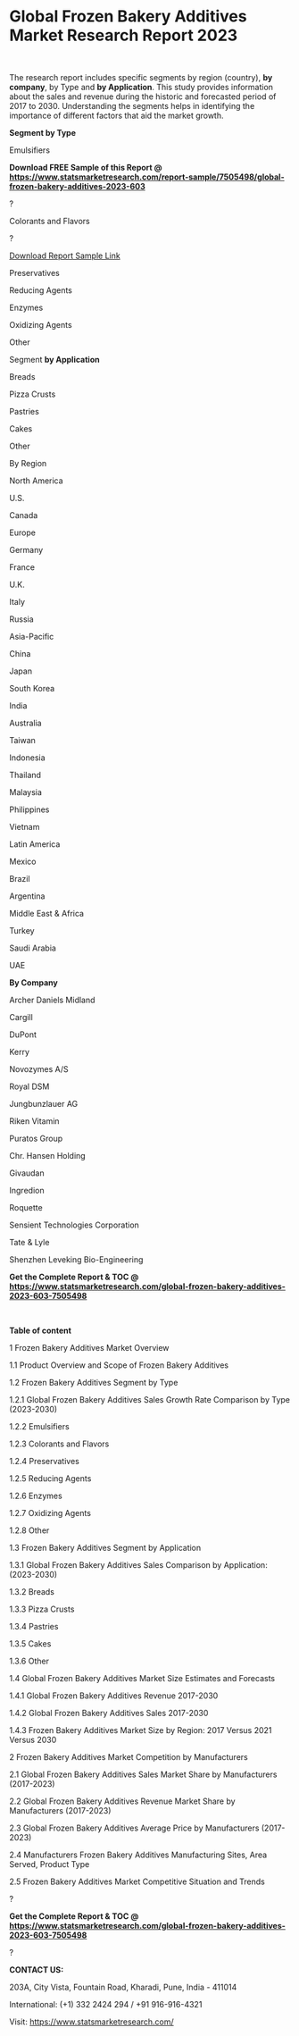 <h1>Global Frozen Bakery Additives Market Research Report 2023</h1><br/><p>The research report includes specific segments by region (country), <strong>by company</strong>, by Type and <strong>by Application</strong>. This study provides information about the sales and revenue during the historic and forecasted period of 2017 to 2030. Understanding the segments helps in identifying the importance of different factors that aid the market growth.</p>
 
 
 
 <p><strong>Segment by Type</strong></p>
 
 
 
 <p>Emulsifiers</p>
 
 
 
 <div><b>Download FREE Sample of this Report @ <a href="https://www.statsmarketresearch.com/download-free-sample/7505498/global-frozen-bakery-additives-2023-603">https://www.statsmarketresearch.com/report-sample/7505498/global-frozen-bakery-additives-2023-603</a></b></div>
 
 
 
 <p>? </p>
 
 
 
 <p>Colorants and Flavors</p>
 
 
 
 <p>? </p>
 
 
 
 <p><a href="https://www.statsmarketresearch.com/download-free-sample/7505498/global-frozen-bakery-additives-2023-603">Download Report Sample Link</a></p>
 
 
 
 <p>Preservatives</p>
 
 
 
 <p>Reducing Agents</p>
 
 
 
 <p>Enzymes</p>
 
 
 
 <p>Oxidizing Agents</p>
 
 
 
 <p>Other</p>
 
 
 
 <p>Segment <strong>by Application</strong></p>
 
 
 
 <p>Breads</p>
 
 
 
 <p>Pizza Crusts</p>
 
 
 
 <p>Pastries</p>
 
 
 
 <p>Cakes</p>
 
 
 
 <p>Other</p>
 
 
 
 <p>By Region</p>
 
 
 
 <p>North America</p>
 
 
 
 <p>U.S.</p>
 
 
 
 <p>Canada</p>
 
 
 
 <p>Europe</p>
 
 
 
 <p>Germany</p>
 
 
 
 <p>France</p>
 
 
 
 <p>U.K.</p>
 
 
 
 <p>Italy</p>
 
 
 
 <p>Russia</p>
 
 
 
 <p>Asia-Pacific</p>
 
 
 
 <p>China</p>
 
 
 
 <p>Japan</p>
 
 
 
 <p>South Korea</p>
 
 
 
 <p>India</p>
 
 
 
 <p>Australia</p>
 
 
 
 <p>Taiwan</p>
 
 
 
 <p>Indonesia</p>
 
 
 
 <p>Thailand</p>
 
 
 
 <p>Malaysia</p>
 
 
 
 <p>Philippines</p>
 
 
 
 <p>Vietnam</p>
 
 
 
 <p>Latin America</p>
 
 
 
 <p>Mexico</p>
 
 
 
 <p>Brazil</p>
 
 
 
 <p>Argentina</p>
 
 
 
 <p>Middle East & Africa</p>
 
 
 
 <p>Turkey</p>
 
 
 
 <p>Saudi Arabia</p>
 
 
 
 <p>UAE</p>
 
 
 
 <p><strong>By Company</strong></p>
 
 
 
 <p>Archer Daniels Midland</p>
 
 
 
 <p>Cargill</p>
 
 
 
 <p>DuPont</p>
 
 
 
 <p>Kerry</p>
 
 
 
 <p>Novozymes A/S</p>
 
 
 
 <p>Royal DSM</p>
 
 
 
 <p>Jungbunzlauer AG</p>
 
 
 
 <p>Riken Vitamin</p>
 
 
 
 <p>Puratos Group</p>
 
 
 
 <p>Chr. Hansen Holding</p>
 
 
 
 <p>Givaudan</p>
 
 
 
 <p>Ingredion</p>
 
 
 
 <p>Roquette</p>
 
 
 
 <p>Sensient Technologies Corporation</p>
 
 
 
 <p>Tate & Lyle</p>
 
 
 
 <p>Shenzhen Leveking Bio-Engineering</p>
 
 
 
 <div><b>Get the Complete Report & TOC @ <a href="https://www.statsmarketresearch.com/global-frozen-bakery-additives-2023-603-7505498">https://www.statsmarketresearch.com/global-frozen-bakery-additives-2023-603-7505498</a></b></div>
 
 
 
 <p><br />
 
 <b>Table of content</b></p>
 
 
 
 <p>1 Frozen Bakery Additives Market Overview<br />
 
 1.1 Product Overview and Scope of Frozen Bakery Additives<br />
 
 1.2 Frozen Bakery Additives Segment by Type<br />
 
 1.2.1 Global Frozen Bakery Additives Sales Growth Rate Comparison by Type (2023-2030)<br />
 
 1.2.2 Emulsifiers<br />
 
 1.2.3 Colorants and Flavors<br />
 
 1.2.4 Preservatives<br />
 
 1.2.5 Reducing Agents<br />
 
 1.2.6 Enzymes<br />
 
 1.2.7 Oxidizing Agents<br />
 
 1.2.8 Other<br />
 
 1.3 Frozen Bakery Additives Segment by Application<br />
 
 1.3.1 Global Frozen Bakery Additives Sales Comparison by Application: (2023-2030)<br />
 
 1.3.2 Breads<br />
 
 1.3.3 Pizza Crusts<br />
 
 1.3.4 Pastries<br />
 
 1.3.5 Cakes<br />
 
 1.3.6 Other<br />
 
 1.4 Global Frozen Bakery Additives Market Size Estimates and Forecasts<br />
 
 1.4.1 Global Frozen Bakery Additives Revenue 2017-2030<br />
 
 1.4.2 Global Frozen Bakery Additives Sales 2017-2030<br />
 
 1.4.3 Frozen Bakery Additives Market Size by Region: 2017 Versus 2021 Versus 2030<br />
 
 2 Frozen Bakery Additives Market Competition by Manufacturers<br />
 
 2.1 Global Frozen Bakery Additives Sales Market Share by Manufacturers (2017-2023)<br />
 
 2.2 Global Frozen Bakery Additives Revenue Market Share by Manufacturers (2017-2023)<br />
 
 2.3 Global Frozen Bakery Additives Average Price by Manufacturers (2017-2023)<br />
 
 2.4 Manufacturers Frozen Bakery Additives Manufacturing Sites, Area Served, Product Type<br />
 
 2.5 Frozen Bakery Additives Market Competitive Situation and Trends<br />
 
 ? </p>
 
 
 
 <div><b>Get the Complete Report & TOC @ <a href="https://www.statsmarketresearch.com/global-frozen-bakery-additives-2023-603-7505498">https://www.statsmarketresearch.com/global-frozen-bakery-additives-2023-603-7505498</a></b></div>
 
 
 
 <p>? </p>
 
 
 
 <p><b>CONTACT US:</b><br />
 
 203A, City Vista, Fountain Road, Kharadi, Pune, India - 411014<br />
 
 International: (+1) 332 2424 294 / +91 916-916-4321<br />
 
 Visit: <a href="https://www.statsmarketresearch.com/">https://www.statsmarketresearch.com/</a></p>
